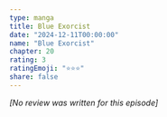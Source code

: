 ```yaml
---
type: manga
title: Blue Exorcist
date: "2024-12-11T00:00:00"
name: "Blue Exorcist"
chapter: 20
rating: 3
ratingEmoji: "⭐️⭐️⭐️"
share: false
---
```


_[No review was written for this episode]_